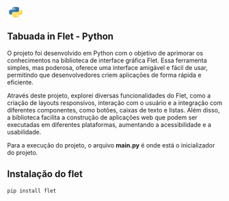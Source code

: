 <span>
  <img align="center" alt="Python" height="30" width="40" src="https://raw.githubusercontent.com/devicons/devicon/master/icons/python/python-original.svg"
</span>
  
## Tabuada in Flet - Python

O projeto foi desenvolvido em Python com o objetivo de aprimorar os conhecimentos na biblioteca de interface gráfica Flet. Essa ferramenta simples, mas poderosa, oferece uma interface amigável e fácil de usar, permitindo que desenvolvedores criem aplicações de forma rápida e eficiente.

Através deste projeto, explorei diversas funcionalidades do Flet, como a criação de layouts responsivos, interação com o usuário e a integração com diferentes componentes, como botões, caixas de texto e listas. Além disso, a biblioteca facilita a construção de aplicações web que podem ser executadas em diferentes plataformas, aumentando a acessibilidade e a usabilidade.

Para a execução do projeto, o arquivo **main.py** é onde está o inicializador do projeto.

## Instalação do flet
```bash
pip install flet
````

